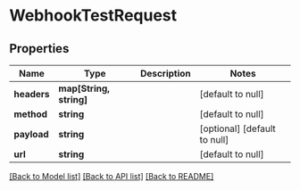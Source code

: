 # WebhookTestRequest

## Properties
Name | Type | Description | Notes
------------ | ------------- | ------------- | -------------
**headers** | **map[String, string]** |  | [default to null]
**method** | **string** |  | [default to null]
**payload** | **string** |  | [optional] [default to null]
**url** | **string** |  | [default to null]

[[Back to Model list]](../README.md#documentation-for-models) [[Back to API list]](../README.md#documentation-for-api-endpoints) [[Back to README]](../README.md)


